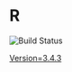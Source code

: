 # R

![Build Status](https://travis-ci.org/cyber-dojo-languages/r.svg?branch=master)

[Version=3.4.3](https://github.com/cyber-dojo-languages/r/blob/master/check_version.sh)
